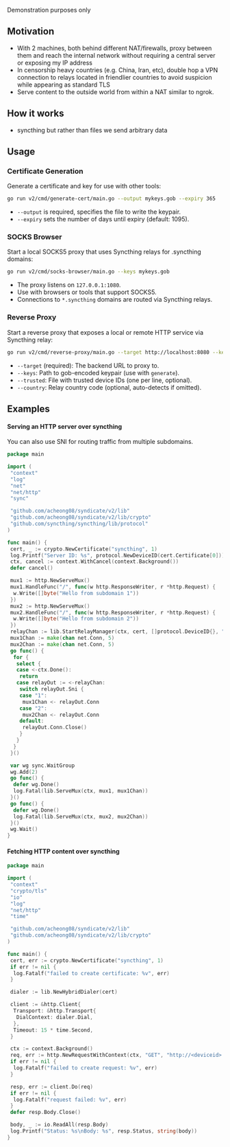 Demonstration purposes only

## Motivation

- With 2 machines, both behind different NAT/firewalls, proxy between them and reach the internal network without requiring a central server or exposing my IP address
- In censorship heavy countries (e.g. China, Iran, etc), double hop a VPN connection to relays located in friendlier countries to avoid suspicion while appearing as standard TLS
- Serve content to the outside world from within a NAT similar to ngrok.

## How it works

- syncthing but rather than files we send arbitrary data

## Usage

### Certificate Generation

Generate a certificate and key for use with other tools:

```bash
go run v2/cmd/generate-cert/main.go --output mykeys.gob --expiry 365
```

- `--output` is required, specifies the file to write the keypair.
- `--expiry` sets the number of days until expiry (default: 1095).

### SOCKS Browser

Start a local SOCKS5 proxy that uses Syncthing relays for .syncthing domains:

```bash
go run v2/cmd/socks-browser/main.go --keys mykeys.gob
```

- The proxy listens on `127.0.0.1:1080`.
- Use with browsers or tools that support SOCKS5.
- Connections to `*.syncthing` domains are routed via Syncthing relays.

### Reverse Proxy

Start a reverse proxy that exposes a local or remote HTTP service via Syncthing relay:

```bash
go run v2/cmd/reverse-proxy/main.go --target http://localhost:8080 --keys mykeys.gob --trusted trusted_ids.txt --country DE
```

- `--target` (required): The backend URL to proxy to.
- `--keys`: Path to gob-encoded keypair (use with `generate`).
- `--trusted`: File with trusted device IDs (one per line, optional).
- `--country`: Relay country code (optional, auto-detects if omitted).

## Examples

#### Serving an HTTP server over syncthing

You can also use SNI for routing traffic from multiple subdomains.

```go
package main

import (
 "context"
 "log"
 "net"
 "net/http"
 "sync"

 "github.com/acheong08/syndicate/v2/lib"
 "github.com/acheong08/syndicate/v2/lib/crypto"
 "github.com/syncthing/syncthing/lib/protocol"
)

func main() {
 cert, _ := crypto.NewCertificate("syncthing", 1)
 log.Printf("Server ID: %s", protocol.NewDeviceID(cert.Certificate[0]))
 ctx, cancel := context.WithCancel(context.Background())
 defer cancel()

 mux1 := http.NewServeMux()
 mux1.HandleFunc("/", func(w http.ResponseWriter, r *http.Request) {
  w.Write([]byte("Hello from subdomain 1"))
 })
 mux2 := http.NewServeMux()
 mux2.HandleFunc("/", func(w http.ResponseWriter, r *http.Request) {
  w.Write([]byte("Hello from subdomain 2"))
 })
 relayChan := lib.StartRelayManager(ctx, cert, []protocol.DeviceID{}, "DE")
 mux1Chan := make(chan net.Conn, 5)
 mux2Chan := make(chan net.Conn, 5)
 go func() {
  for {
   select {
   case <-ctx.Done():
    return
   case relayOut := <-relayChan:
    switch relayOut.Sni {
    case "1":
     mux1Chan <- relayOut.Conn
    case "2":
     mux2Chan <- relayOut.Conn
    default:
     relayOut.Conn.Close()
    }
   }
  }
 }()

 var wg sync.WaitGroup
 wg.Add(2)
 go func() {
  defer wg.Done()
  log.Fatal(lib.ServeMux(ctx, mux1, mux1Chan))
 }()
 go func() {
  defer wg.Done()
  log.Fatal(lib.ServeMux(ctx, mux2, mux2Chan))
 }()
 wg.Wait()
}
```

#### Fetching HTTP content over syncthing

```go
package main

import (
 "context"
 "crypto/tls"
 "io"
 "log"
 "net/http"
 "time"

 "github.com/acheong08/syndicate/v2/lib"
 "github.com/acheong08/syndicate/v2/lib/crypto"
)

func main() {
 cert, err := crypto.NewCertificate("syncthing", 1)
 if err != nil {
  log.Fatalf("failed to create certificate: %v", err)
 }

 dialer := lib.NewHybridDialer(cert)

 client := &http.Client{
  Transport: &http.Transport{
   DialContext: dialer.Dial,
  },
  Timeout: 15 * time.Second,
 }

 ctx := context.Background()
 req, err := http.NewRequestWithContext(ctx, "GET", "http://<deviceid>.syncthing/eggs?q=magic", nil)
 if err != nil {
  log.Fatalf("failed to create request: %v", err)
 }

 resp, err := client.Do(req)
 if err != nil {
  log.Fatalf("request failed: %v", err)
 }
 defer resp.Body.Close()

 body, _ := io.ReadAll(resp.Body)
 log.Printf("Status: %s\nBody: %s", resp.Status, string(body))
}
```
